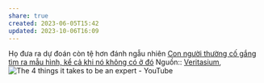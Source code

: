```yaml
---
share: true
created: 2023-06-05T15:42
updated: 2023-10-06T16:09
---
```


Họ đưa ra dự đoán còn tệ hơn đánh ngẫu nhiên
[Con người thường cố gắng tìm ra mẫu hình, kể cả khi nó không có ở đó](./Con%20ng%C6%B0%E1%BB%9Di%20th%C6%B0%E1%BB%9Dng%20c%E1%BB%91%20g%E1%BA%AFng%20t%C3%ACm%20ra%20m%E1%BA%ABu%20h%C3%ACnh,%20k%E1%BB%83%20c%E1%BA%A3%20khi%20n%C3%B3%20kh%C3%B4ng%20c%C3%B3%20%E1%BB%9F%20%C4%91%C3%B3.md) 
Nguồn:: [Veritasium](../%CE%9E%20Ngu%E1%BB%93n/Veritasium.md), ![The 4 things it takes to be an expert - YouTube](https://www.youtube.com/watch?v=5eW6Eagr9XA)
